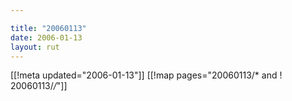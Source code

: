 ```yaml
---

title: "20060113"
date: 2006-01-13
layout: rut
---
```


[[!meta updated="2006-01-13"]]
[[!map pages="20060113/* and ! 20060113/*/*"]]
